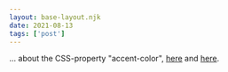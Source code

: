 ```yaml
---
layout: base-layout.njk
date: 2021-08-13
tags: ['post']
---
```


... about the CSS-property "accent-color", [here](https://workingdraft.de/493/) and [here](https://www.youtube.com/watch?v=F17DzJYysWM).
